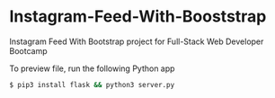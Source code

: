 # Instagram-Feed-With-Booststrap
Instagram Feed With Bootstrap project for Full-Stack Web Developer Bootcamp

To preview file, run the following Python app

```sh
$ pip3 install flask && python3 server.py
